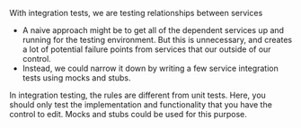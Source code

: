 
With integration tests, we are testing relationships between services
- A naive approach might be to get all of the dependent services up and running for the testing environment. But this is unnecessary, and creates a lot of potential failure points from services that our outside of our control.
- Instead, we could narrow it down by writing a few service integration tests using mocks and stubs.

In integration testing, the rules are different from unit tests. Here, you should only test the implementation and functionality that you have the control to edit. Mocks and stubs could be used for this purpose.
